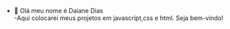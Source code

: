 - 👋 Olá meu nome é Daiane Dias<br>
-Aqui colocarei meus  projetos em javascript,css e html.
Seja bem-vindo!
